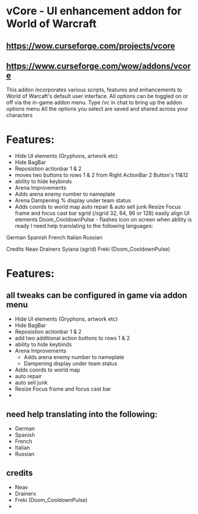# vCore - UI enhancement addon for World of Warcraft

## https://wow.curseforge.com/projects/vcore
## https://www.curseforge.com/wow/addons/vcore
 

This addon incorporates various scripts, features and enhancements to World of Warcaft's default user interface.
All options can be toggled on or off via the in-game addon menu.
Type /vc in chat to bring up the addon options menu
All the options you select are saved and shared across your characters

# Features:
 
* Hide UI elements (Gryphons, artwork etc)
* Hide BagBar
* Reposistion actionbar 1 & 2
* moves two buttons to rows 1 & 2 from Right ActionBar 2 Button's 11&12
* ability to hide keybinds
* Arena Improvements
* Adds arena enemy number to nameplate
* Arena Dampening % display under team status
* Adds coords to world map
auto repair & auto sell junk
Resize Focus frame and focus cast bar
sgrid (/sgrid 32, 64, 96 or 128) easily align UI elements
Doom_CooldownPulse - flashes icon on screen when ability is ready
I need help translating to the following languages:

German
Spanish
French
Italian
Russian
 

Credits
Neav
Drainerx
Syiana (sgrid)
Freki (Doom_CooldownPulse)

# Features:

## all tweaks can be configured in game via addon menu

* Hide UI elements (Gryphons, artwork etc)
* Hide BagBar
* Reposistion actionbar 1 & 2
* add two additional action buttons to rows 1 & 2
* ability to hide keybinds
* Arena Improvements
    * Adds arena enemy number to nameplate
    * Dampening display under team status
* Adds coords to world map
* auto repair 
* auto sell junk
* Resize Focus frame and focus cast bar 
* 

## need help translating into the following:

* German
* Spanish
* French
* Italian
* Russian


## credits

* Neav
* Drainerx
* Freki (Doom_CooldownPulse)
* 
